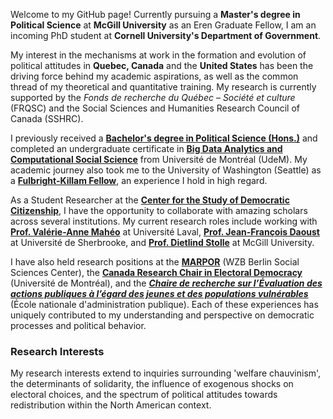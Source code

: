 <p>Welcome to my GitHub page! Currently pursuing a <strong>Master's degree in Political Science</strong> at <strong>McGill University</strong> as an Eren Graduate Fellow, I am an incoming PhD student at <strong>Cornell University's Department of Government</strong>. 
<p>
My interest in the mechanisms at work in the formation and evolution of political attitudes in <strong>Quebec, Canada</strong> and the <strong>United States</strong> has been the driving force behind my academic aspirations, as well as the common thread of my theoretical and quantitative training. My research is currently supported by the <i>Fonds de recherche du Québec – Société et culture </i> (FRQSC) and the Social Sciences and Humanities Research Council of Canada (SSHRC).</p>


<p>
  I previously received a
  <a href="https://pol.umontreal.ca/programmes-cours/premier-cycle/baccalaureat-science-politique/" target="_blank" style="font-weight: bold; text-decoration: underline;">Bachelor's degree in Political Science (Hons.)</a> 
  and completed an undergraduate certificate  in 
  <a href="https://admission.umontreal.ca/programmes/microprogramme-de-1er-cycle-en-analyse-des-megadonnees-en-sciences-humaines-et-sociales/" target="_blank" style="font-weight: bold; text-decoration: underline;">Big Data Analytics and Computational Social Science</a> 
  from Université de Montréal (UdeM). My academic journey also took me to the University of Washington (Seattle) as a 
  <a href="https://www.fulbright.ca/programs/killam-fellowships/canadians/recent-award-recipients" target="_blank" style="font-weight: bold; text-decoration: underline;">Fulbright-Killam Fellow</a>, 
  an experience I hold in high regard.
</p>


 <p>
  As a Student Researcher at the 
  <a href="https://csdc-cecd.ca/fr/members/students-fr/?studentid=506" target="_blank" style="font-weight: bold; text-decoration: underline;">Center for the Study of Democratic Citizenship</a>, 
  I have the opportunity to collaborate with amazing scholars across several institutions. My current research roles include working with 
  <a href="https://www.fss.ulaval.ca/notre-faculte/repertoire-du-personnel/valerie-anne-maheo" target="_blank" style="font-weight: bold; text-decoration: underline;">Prof. Valérie-Anne Mahéo</a> at Université Laval, 
  <a href="https://www.usherbrooke.ca/politique-appliquee/ecole/personnel/personnel-enseignant/jean-francois-daoust" target="_blank" style="font-weight: bold; text-decoration: underline;">Prof. Jean-François Daoust</a> at Université de Sherbrooke, and 
  <a href="https://www.mcgill.ca/politicalscience/dietlind-stolle" target="_blank" style="font-weight: bold; text-decoration: underline;">Prof. Dietlind Stolle</a> at McGill University.
</p>


<p>
    I have also held research positions at the 
    <a href="https://manifesto-project.wzb.eu/" target="_blank" style="font-weight: bold; text-decoration: underline;">MARPOR</a> (WZB Berlin Social Sciences Center), 
    the <a href="https://www.chairedemocratie.com/" target="_blank" style="font-weight: bold; text-decoration: underline;">Canada Research Chair in Electoral Democracy</a> (Université de Montréal), and the 
    <em><a href="http://crevaj.ca/" target="_blank" style="font-weight: bold; text-decoration: underline;">Chaire de recherche sur l’Évaluation des actions publiques à l’égard des jeunes et des populations vulnérables</a></em> 
    (École nationale d'administration publique). Each of these experiences has uniquely contributed to my understanding and perspective on democratic processes and political behavior.
</p>

<section id="research-interests">
    <h3>Research Interests</h3>
        My research interests extend to inquiries surrounding 'welfare chauvinism', the determinants of solidarity, the influence of exogenous shocks on electoral choices, and the spectrum of political attitudes towards redistribution within the North American context.
</body>
</html>
